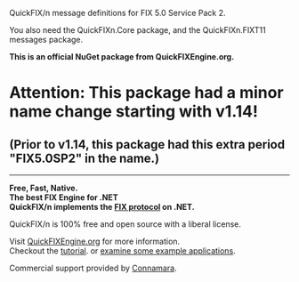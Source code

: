 QuickFIX/n message definitions for FIX 5.0 Service Pack 2.

You also need the QuickFIXn.Core package, and the QuickFIXn.FIXT11 messages package.

**This is an official NuGet package from QuickFIXEngine.org.**

# Attention: This package had a minor name change starting with v1.14!

## (Prior to v1.14, this package had this extra period "FIX5.0SP2" in the name.)

---

**Free, Fast, Native.**  
**The best FIX Engine for .NET**  
**QuickFIX/n implements the [FIX protocol](https://www.fixtrading.org/what-is-fix/) on .NET.**

QuickFIX/n is 100% free and open source with a liberal license.

Visit [QuickFIXEngine.org](http://quickfixengine.org) for more information.  
Checkout the [tutorial](https://quickfixengine.org/n/documentation/).
or [examine some example applications](https://quickfixengine.org/n/documentation/#section-example-applications).

Commercial support provided by [Connamara](https://www.connamara.com/).
